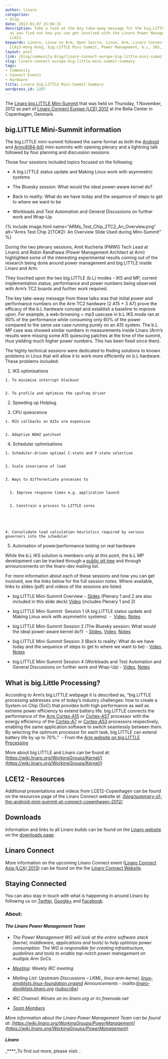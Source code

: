 ```yaml
---
author: linaro
categories:
- blog
date: 2013-01-07 15:04:31
description: Take a look at the key take-away message for the big.LITTLE Mini-Summit
  as you find out how you can get involved with the Linaro Power Management team at
  LCA13.
keywords: Linaro, Linux on Arm, Open Source, Linux, Arm, Linaro Connect, LCE12-Copenhagen,
  LCA13-Hong Kong, big.LITTLE Mini-Summit, Power Management, b.L, IKS, TC2
layout: post
link: /blog/community-blog/linaro-connect-europe-big-little-mini-summit-summary/
slug: linaro-connect-europe-big-little-mini-summit-summary
tags:
- Community
- Connect Events
- Hardware
title: Linaro big.LITTLE Mini-Summit Summary
wordpress_id: 2207
---
```


The [Linaro big.LITTLE Mini-Summit](https://connect.linaro.org/resources/) that was held on Thursday, 1 November, 2012 as part of [Linaro Connect Europe (LCE) 2012](https://connect.linaro.org/resources/) at the Bella Center in Copenhagen, Denmark.

## big.LITTLE Mini-Summit information


The big.LITTLE mini-summit followed the same format as both the [Android](/blog/summary-of-the-android-mini-summit-at-connect-copenhagen-2012/) and [Armv8(64-bit)](/blog/armv8-64-bit-mini-summit-at-lce12-copenhagen/) mini-summits with opening plenary and a lightning talk followed by four planning and discussion sessions.

Those four sessions included topics focused on the following:


  * A big.LITTLE status update and Making Linux work with asymmetric systems


  * The Bluesky session: What would the ideal power-aware kernel do?


  * Back to reality: What do we have today and the sequence of steps to get to where we want to be


  * Workloads and Test Automation and General Discussions on further work and Wrap-Up


{% include image.html name="ARMs_Test_Chip_2TC2_An_Overview.png" alt="Arms Test Chip 2(TC#2): An Overview Slide Used during Mini-Summit" %}


During the two plenary sessions, Amit Kucheria (PMWG Tech Lead at Linaro) and Robin Randhawa (Power Management Architect at Arm) highlighted some of the interesting experimental results coming out of the research being done around power management and big.LITTLE inside Linaro and Arm.

They touched upon the two big.LITTLE (b.L) modes - IKS and MP, current implementation status, performance and power numbers being observed with Arm’s TC2 boards and further work required.

The key take-away message from these talks was that initial power and performance numbers on the Arm TC2 hardware (2 A15 + 3 A7) prove the efficacy of the b.L hardware concept and establish a baseline to improve upon. For example, a web-browsing + mp3 usecase in b.L IKS mode ran at 90% of the performance while consuming only 60% of the power compared to the same use case running purely on an A15 system. The b.L MP case was showed similar numbers in measurements inside Linaro (Arm’s results were missing some A15 quiescing patches at the time of the summit, thus yielding much higher power numbers. This has been fixed since then).

The highly technical sessions were dedicated to finding solutions to known problems in Linux that will allow it to work more efficiently on b.L hardware. These problems included:

  1. IKS optimisations


    1. To minimise interrupt blackout


    2. To profile and optimise the cpufreq driver

  2. Speeding up Hotplug


  3. CPU quiescence


    1. RCU callbacks on A15s are expensive


    2. Adaptive NOHZ patchset


  4. Scheduler optimisations


    1. Scheduler-driven optimal C-state and P-state selection


    2. Scale invariance of load


    3. Ways to differentiate processes to


      1. Improve response times e.g. application launch


      2. Constrain a process to LITTLE cores





    4. Consolidate load calculation heuristics required by various governors into the scheduler





  5. Automation of power/performance testing on real hardware


While the b.L IKS solution is members-only at this point, the b.L MP development can be tracked through a [public git tree](http://git.linaro.org/people/vireshk/) and through announcements on the linaro-dev mailing list.

For more information about each of these sessions and how you can get involved, see the links below for the full session notes. Where available, links to slides (pdf) and videos of the sessions are listed.




  * big.LITTLE Mini-Summit Overview - [Slides](https://www.slideshare.net/linaroorg/biglittle-mini-summit) (Plenary 1 and 2 are also included in this slide deck) [Video](https://www.youtube.com/watch?v=1oVGid3K89g) (includes Plenary 1 and 2)




  * big.LITTLE Mini-Summit  Session 1 (A big.LITTLE status update and Making Linux work with asymmetric systems)  -  [Video](http://youtu.be/hyQFWAuFMRI), [Notes](https://www.linaro.org/blog/linaro-connect-europe-big-little-mini-summit-summary/)


  * big.LITTLE Mini-Summit Session 2 (The Bluesky session: What would the ideal power-aware kernel do?)  - [Slides](https://www.slideshare.net/linaroorg/bl-session-bluesky), [Video](http://youtu.be/D-ykH4orHds), [Notes](https://www.linaro.org/blog/linaro-connect-europe-big-little-mini-summit-summary/)


  * big.LITTLE Mini-Summit Session 3 (Back to reality: What do we have today and the sequence of steps to get to where we want to be) - [Video](http://youtu.be/D-ykH4orHds), [Notes](https://www.linaro.org/blog/linaro-connect-europe-big-little-mini-summit-summary/)


  * big.LITTLE Mini-Summit Session 4 (Workloads and Test Automation and General Discussions on further work and Wrap-Up) - [Video](http://youtu.be/D-ykH4orHds), [Notes](https://www.linaro.org/blog/linaro-connect-europe-big-little-mini-summit-summary/)




## What is big.Little Processing?


According to Arm’s big.LITTLE webpage it is described as, “big.LITTLE processing addresses one of today’s industry challenges: how to create a System on Chip (SoC) that provides both high performance as well as extreme power efficiency to extend battery life. big.LITTLE connects the performance of the [Arm Cortex-A15](http://www.arm.com/products/processors/cortex-a/cortex-a15.php) or [Cortex-A57](http://www.arm.com/products/processors/cortex-a50/cortex-a57-processor.php) processor with the energy efficiency of the [Cortex-A7](http://www.arm.com/products/processors/cortex-a/cortex-a7.php) or [Cortex-A53](http://www.arm.com/products/processors/cortex-a50/cortex-a53-processor.php) processors respectively, enabling the same application software to switch seamlessly between them. By selecting the optimum processor for each task, big.LITTLE can extend battery life by up to 70%.”  - From the [Arm website on big.LITTLE Processing](http://www.arm.com/products/processors/technologies/biglittleprocessing.php)

More about big.LITTLE and Linaro can be found at: [https://wiki.linaro.org/WorkingGroups/Kernel/](https://wiki.linaro.org/WorkingGroups/Kernel/)


## LCE12 - Resources


Additional presentations and videos from LCE12-Copenhagen can be found on the resources page of the Linaro Connect website at: [/blog/summary-of-the-android-mini-summit-at-connect-copenhagen-2012/](/blog/summary-of-the-android-mini-summit-at-connect-copenhagen-2012/)


## Downloads


Information and links to all Linaro builds can be found on the [Linaro website](/) on the [downloads page](/downloads/).


## Linaro Connect


More information on the upcoming Linaro Connect event ([Linaro Connect Asia (LCA) 2013](/blog/registration-opens-for-linaro-connect-asia-2013-book-early/)) can be found on the the [Linaro Connect Website](https://connect.linaro.org/).


## Staying Connected


You can also stay in touch with what is happening in around Linaro by following us on [Twitter](https://twitter.com/LinaroOrg), [Google+](https://plus.google.com/+LinaroOnAir) and [Facebook](https://www.facebook.com/LinaroOrg).


### About:




#### **_The Linaro Power Management Team_**






  * _The Power Management WG will look at the entire software stack (kernel, middleware, applications and tools) to help optimize power consumption. The WG is responsible for creating infrastructure, guidelines and tools to enable top-notch power management on multiple Arm SoCs._




  * _[Meeting](https://wiki.linaro.org/WorkingGroups/PowerManagement/Meetings): Weekly IRC meeting_


  * _Mailing List: Upstream Discussions – LKML, linux-arm-kernel, linux-pm@lists.linux-foundation.organd Announcements - mailto:linaro-dev@lists.linaro.org ([subscribe](http://lists.linaro.org/mailman/listinfo/linaro-dev))_


  * _IRC Channel: #linaro on irc.linaro.org or irc.freenode.net_


  * _[Team Members](/about/)_


_More information about the Linaro Power Management Team can be found at: [https://wiki.linaro.org/WorkingGroups/PowerManagement](https://wiki.linaro.org/WorkingGroups/PowerManagement)_


#### _**Linaro**_


_****_To find out more, please visit: [ ](/).
